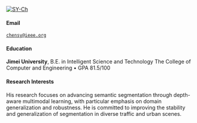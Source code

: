 [![SY-Ch](https://img.shields.io/badge/XX-github-blue?logo=github)](https://github.com/SY-Ch)

#### Email  
<code>chensy@ieee.org</code>  

#### Education  
**Jimei University**, B.E. in Intelligent Science and Technology The College of Computer and Engineering
• GPA 81.5/100 


#### Research Interests  
His research focuses on advancing semantic segmentation through depth-aware multimodal learning, with particular emphasis on domain generalization and robustness. He is committed to improving the stability and generalization of segmentation in diverse traffic and urban scenes.
